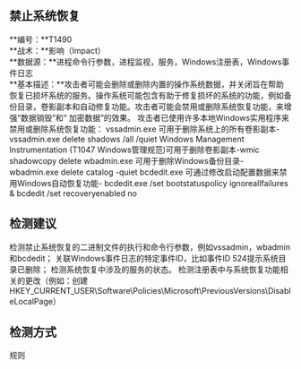 ## 禁止系统恢复  
**编号：**T1490  
**战术：**影响（Impact）  
**数据源：**进程命令行参数，进程监视，服务，Windows注册表，Windows事件日志  
**基本描述：**攻击者可能会删除或删除内置的操作系统数据，并关闭旨在帮助恢复已损坏系统的服务。操作系统可能包含有助于修复损坏的系统的功能，例如备份目录，卷影副本和自动修复功能。攻击者可能会禁用或删除系统恢复功能，来增强“数据销毁”和“ 加密数据”的效果。
攻击者已使用许多本地Windows实用程序来禁用或删除系统恢复功能：
vssadmin.exe 可用于删除系统上的所有卷影副本- vssadmin.exe delete shadows /all /quiet
Windows Management Instrumentation (T1047 Windows管理规范)可用于删除卷影副本-wmic shadowcopy delete
wbadmin.exe 可用于删除Windows备份目录- wbadmin.exe delete catalog -quiet
bcdedit.exe 可通过修改启动配置数据来禁用Windows自动恢复功能- bcdedit.exe /set bootstatuspolicy ignoreallfailures & bcdedit /set recoveryenabled no  
## 检测建议  
检测禁止系统恢复的二进制文件的执行和命令行参数，例如vssadmin，wbadmin和bcdedit；
关联Windows事件日志的特定事件ID，比如事件ID 524提示系统目录已删除；
检测系统恢复中涉及的服务的状态。
检测注册表中与系统恢复功能相关的更改（例如：创建
HKEY_CURRENT_USER\Software\Policies\Microsoft\PreviousVersions\DisableLocalPage）  
## 检测方式  
规则